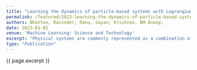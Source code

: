 ```yaml
---
title: "Learning the dynamics of particle-based systems with Lagrangian graph neural networks"
permalink: /featured/2023-learning-the-dynamics-of-particle-based-systems-with-lagrangian-graph-neural-networks
authors: Bhattoo, Ravinder; Ranu, Sayan; Krishnan, NM Anoop;
date: 2023-01-01
venue: 'Machine Learning: Science and Technology'
excerpt: "Physical systems are commonly represented as a combination of particles, the individual dynamics of which govern the system dynamics. However, traditional approaches require the knowledge of several abstract quantities such as the energy or force to infer the dynamics of these particles. Here, we present a framework, namely, Lagrangian graph neural network (LGnn), that provides a strong inductive bias to learn the Lagrangian of a particle-based system directly from the trajectory. We test our approach on challenging systems with constraints and drag—LGnn outperforms baselines such as feed-forward Lagrangian neural network (Lnn) with improved performance. We also show the zero-shot generalizability of the system by simulating systems two orders of magnitude larger than the trained one and also hybrid systems that are unseen by the model, a unique feature. The graph architecture of LGnn significantly simplifies the learning in comparison to Lnn with ∼25 times better performance on ∼20 times smaller amounts of data. Finally, we show the interpretability of LGnn, which directly provides physical insights on drag and constraint forces learned by the model. LGnn can thus provide a fillip toward understanding the dynamics of physical systems purely from observable quantities."
type: "Publication"
---
```


{{ page.excerpt }}
